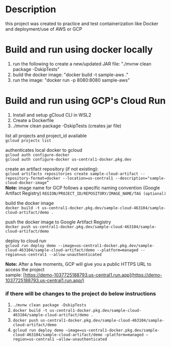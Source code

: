 # Description
this project was created to practice and test containerization like Docker and deployment/use of AWS or GCP

# Build and run using docker locally
1. run the following to create a new/updated JAR file: "./mvnw clean package -DskipTests"
2. build the docker image: "docker build -t sample-aws ."
3. run the image: "docker run -p 8080:8080 sample-aws"

# Build and run using GCP's Cloud Run
1. Install and setup gCloud CLI in WSL2
2. Create a Dockerfile
3. ./mvnw clean package -DskipTests (creates jar file)

list all projects and project_id available  
```gcloud projects list```

authenticates local docker to gcloud  
```gcloud auth configure-docker```  
```gcloud auth configure-docker us-central1-docker.pkg.dev```

create an artifact repository (if not existing):  
```gcloud artifacts repositories create sample-cloud-artifact --repository-format=docker --location=us-central1 --description="sample-cloud-docker-image”```  
**Note:** image name for GCP follows a specific naming convention (Google Artifact Registry)
```REGION/PROJECT_ID/REPOSITORY/IMAGE_NAME/TAG (optional)```  

build the docker image  
```docker build -t us-central1-docker.pkg.dev/sample-cloud-463104/sample-cloud-artifact/demo .```  

push the docker image to Google Artifact Registry  
```docker push us-central1-docker.pkg.dev/sample-cloud-463104/sample-cloud-artifact/demo```  

deploy to cloud run  
```gcloud run deploy demo --image=us-central1-docker.pkg.dev/sample-cloud-463104/sample-cloud-artifact/demo --platform=managed --region=us-central1 --allow-unauthenticated```  

**Note:** After a few moments, GCP will give you a public HTTPS URL to access the project  
sample: [https://demo-1037725188793.us-central1.run.app](https://demo-1037725188793.us-central1.run.app/)

### if there will be changes to the project do below instructions  
1. ```./mvnw clean package -DskipTests```
2. ```docker build -t us-central1-docker.pkg.dev/sample-cloud-463104/sample-cloud-artifact/demo .```
3. ```docker push us-central1-docker.pkg.dev/sample-cloud-463104/sample-cloud-artifact/demo```
4. ```gcloud run deploy demo —image=us-central1-docker.pkg.dev/sample-cloud-463104/sample-cloud-artifact/demo —platform=managed —region=us-central1 —allow-unauthenticated```